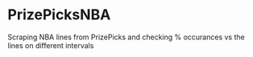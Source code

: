 # PrizePicksNBA
 Scraping NBA lines from PrizePicks and checking % occurances vs the lines on different intervals
